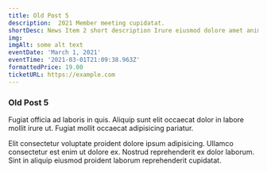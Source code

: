 ```yaml
---
title: Old Post 5
description:  2021 Member meeting cupidatat.
shortDesc: News Item 2 short description Irure eiusmod dolore amet anim non laboris amet.
img: 
imgAlt: some alt text
eventDate: 'March 1, 2021'
eventTime: '2021-03-01T21:09:38.963Z'
formattedPrice: 19.00
ticketURL: https://example.com
---
```


### Old Post 5

Fugiat officia ad laboris in quis. Aliquip sunt elit occaecat dolor in labore mollit irure ut. Fugiat mollit occaecat adipisicing pariatur.

Elit consectetur voluptate proident dolore ipsum adipisicing. Ullamco consectetur est enim ut dolore ex. Nostrud reprehenderit ex dolor laborum. Sint in aliquip eiusmod proident laborum reprehenderit cupidatat.